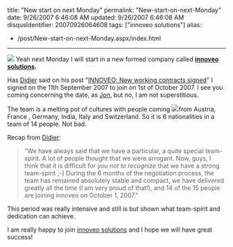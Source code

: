 title: "New start on next Monday"
permalink: "New-start-on-next-Monday"
date: 9/26/2007 6:46:08 AM
updated: 9/26/2007 6:46:08 AM
disqusIdentifier: 20070926064608
tags: ["innoveo solutions"]
alias:
 - /post/New-start-on-next-Monday.aspx/index.html
---
![](http://www.techheadbrothers.com/images/blog/innoveologo.jpg) Yeah next Monday I will start in a new formed company called **[innoveo solutions](http://www.innoveo.com/).**

Has [Didier](http://www.didierbeck.com/) said on his post "[INNOVEO: New working contracts signed](http://www.didierbeck.com/2007/09/innoveo-new-working-contracts-signed.php)" I signed on the 11th September 2007 to join on 1st of October 2007. I see you coming concerning the date, as [Jon](http://weblogs.asp.net/jgalloway/default.aspx), but no, I am not superstitious.
<!-- more -->

The team is a melting pot of cultures with people coming ![](http://www.techheadbrothers.com/images/blog/innoveoteam.jpg)from Austria, France , Germany, India, Italy and Switzerland. So it is 6 nationalities in a team of 14 people. Not bad.

Recap from [Didier](http://www.didierbeck.com/):

> "We have always said that we have a particular, a quite special team-spirit. A lot of people thought that we were arrogant. Now, guys, I think that it is difficult for you *not to recognize* that we have a strong team-spirit ;-) During the 6 months of the negotiation process, the team has remained absolutely stable and compact, we have delivered greatly all the time (I am very proud of that!), and 14 of the 15 people are joining innoveo on October 1, 2007."

This period was really intensive and still is but shown what team-spirit and dedication can achieve. 

I am really happy to join [innoveo solutions](http://www.innoveo.com/) and I hope we will have great success!
